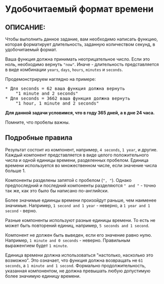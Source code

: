 # Удобочитаемый формат времени

## ОПИСАНИЕ:
Чтобы выполнить данное задание, вам необходимо написать функцию, которая форматирует длительность, заданную количеством секунд, в удобочитаемый 
формат.  

Ваша функция должна принимать неотрицательное число. Если это ноль, необходимо вернуть `"now"`. Иначе - длительность представляется в виде 
комбинации `years`, `days`, `hours`, `minutes` и `seconds`.  

Продемонстрируем наглядно на примере:
<pre>
* Для seconds = 62 ваша функция должна вернуть
    "1 minute and 2 seconds"
* Для seconds = 3662 ваша функция должна вернуть
    "1 hour, 1 minute and 2 seconds"
</pre>

**Для данной задачи условимся, что в году 365 дней, а в дне 24 часа.**  

Помните, что пробелы важны.

## Подробные правила
Результат состоит из компонент, например, `4 seconds`, `1 year`, и другие. Каждый компонент представляется в виде целого положительного числа и 
одной единицы времени, разделенных пробелом. Единица времени используется во множественном числе, если значение числа больше 1.  

Компоненты разделены запятой с пробелом (`", "`). Однако предпоследний и последний компоненты разделяются `" and "` - точно так же, как это было 
бы написано по-английски.  

Более значимые едиинцы времени произойдут раньше, чем наименее значимые. Например, `1 second and 1 year` - неверно, а `1 year and 1 second` - 
верно.  

Разные компоненты используют разные единицы времени. То есть не может быть повторений единиц, например, `5 seconds and 1 second`.  

Компонент не должен быть выведен, если его значение равно нулю. Например, `1 minute and 0 seconds` - неверно. Правильным выраженгием будет 
`1 minute`.  

Единица времени должна использоваться "настолько, насколько это возможно". Это означает, что функция должна возвращать не `61 seconds`, а 
`1 minute and 1 second`. Формально продолжительность, указанная компонентом, не должна превышать любую допустимую более значимую единицу времени.
